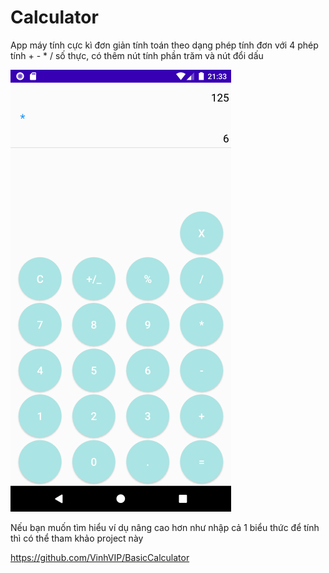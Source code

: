 # Calculator
App máy tính cực kì đơn giản tính toán theo dạng phép tính đơn với 4 phép tính + - * / số thực, có thêm nút tính phần trăm và nút đổi dấu

![](https://github.com/VinhVIP/Calculator/blob/master/app/src/main/res/drawable/demo_image.png)

Nếu bạn muốn tìm hiểu ví dụ nâng cao hơn như nhập cả 1 biểu thức để tính thì có thể tham khảo project này 

https://github.com/VinhVIP/BasicCalculator
